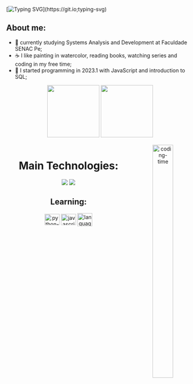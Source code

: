
<!--
### Olá pessoal! Sou Carlos Campos 
☕ Graduando em Análise e Desenvolvimento de Sistemas <br>
💻 Tenho como objetivo ser desenvolvedor web.

## Habilidades

<div>
<img src='https://img.shields.io/badge/C-00599C?style=for-the-badge&logo=c&logoColor=white'>
<!--<img src='https://img.shields.io/badge/Python-FFD43B?style=for-the-badge&logo=python&logoColor=blue'> -->
<!--
<img src='https://img.shields.io/badge/JavaScript-323330?style=for-the-badge&logo=javascript&logoColor=F7DF1E'>
<img src='https://img.shields.io/badge/MySQL-005C84?style=for-the-badge&logo=mysql&logoColor=white'>
<img src='https://img.shields.io/badge/HTML5-E34F26?style=for-the-badge&logo=html5&logoColor=white'>
<img src='https://img.shields.io/badge/CSS3-1572B6?style=for-the-badge&logo=css3&logoColor=white'>
<img src= 'https://img.shields.io/badge/Java-ED8B00?style=for-the-badge&logo=java&logoColor=white'>
<!--<img src='https://img.shields.io/badge/React-20232A?style=for-the-badge&logo=react&logoColor=61DAFB'> -->  
<!--
</div>

## Contato 💬  
<div> 
  <a href = "mailto:carloscampos.bn@gmail.com"><img src="https://img.shields.io/badge/-Gmail-%23333?style=for-the-badge&logo=gmail&logoColor=white" target="_blank"></a>
  <a href="https://www.linkedin.com/in/devcarloscampos/" target="_blank"><img src="https://img.shields.io/badge/-LinkedIn-%230077B5?style=for-the-badge&logo=linkedin&logoColor=white" target="_blank"></a> 
</div>  


-->

[![Typing SVG](https://readme-typing-svg.herokuapp.com/?color=677bbf&size=35&center=true&vCenter=true&width=1000&lines=Hello,world!+👋;Welcome+to+my+profile!)](https://git.io;typing-svg)

## About me:
- 👋 currently studying Systems Analysis and Development at Faculdade SENAC Pe;
- ☕ I like painting in watercolor, reading books, watching series and coding in my free time;
- 📌 I started programming in 2023.1 with JavaScript and introduction to SQL;
    
<div align="center">  
  <img height="140em" src="https://github-readme-stats-sigma-five.vercel.app/api?username=roxootiago&show_icons=true&title_color=677bbf&icon_color=4c5f9e&text_color=4c5f9e&bg_color=0d1117&hide_border=true&theme=tokyonight">  
   <img height="140em" src="https://github-readme-stats-sigma-five.vercel.app/api/top-langs/?username=roxootiago&title_color=677bbf&text_color=4c5f9e&bg_color=0d1117&theme=tokyonight&hide_border=true&layout=compact">
</div>

<div  align="center"> 
  <div style="display: inline_block"><br>
    <img align="right" height="40%" width="33%" " alt="coding-time" src="https://cdn.dribbble.com/users/1979051/screenshots/4603049/keyboard_dri.gif">
    <h1 align="center">Main Technologies:</h1>
    <img src='https://img.shields.io/badge/C-00599C?style=for-the-badge&logo=c&logoColor=white'>
<!--<img src='https://img.shields.io/badge/Python-FFD43B?style=for-the-badge&logo=python&logoColor=blue'> -->
    <img src='https://img.shields.io/badge/JavaScript-323330?style=for-the-badge&logo=javascript&logoColor=F7DF1E'>
   <!-- <img src='https://img.shields.io/badge/MySQL-005C84?style=for-the-badge&logo=mysql&logoColor=white'>
    <img src='https://img.shields.io/badge/HTML5-E34F26?style=for-the-badge&logo=html5&logoColor=white'>
    <img src='https://img.shields.io/badge/CSS3-1572B6?style=for-the-badge&logo=css3&logoColor=white'>
    <img src= 'https://img.shields.io/badge/Java-ED8B00?style=for-the-badge&logo=java&logoColor=white'>
<!--<img src='https://img.shields.io/badge/React-20232A?style=for-the-badge&logo=react&logoColor=61DAFB'> -->  
</div>

<div  align="center"> 
  <div style="display: inline_block">
    <h2 align="center">Learning:</h2>
    <img align="center" height="30" width="40" alt="python-icon" title="Python" src="https://www.svgrepo.com/show/452091/python.svg">
    <img align="center" height="30" width="40" alt="javascript-icon"  title="JavaScript"src="https://www.svgrepo.com/show/452045/js.svg">
    <img align="center" height="35" width="40" alt="language-c-icon"  title="C"src="https://www.svgrepo.com/show/373484/c3.svg">                                                                                                                                   
</div>
<!--
<div  align="center"> 
  <div style="display: inline_block">
    <h2 align="center">Social Media:</h2>
    <a  href = "mailto: tiagorxsilva@gmail.com" > 
        <img align="center" height="30" width="40" alt="gmail-icon" title="E-mail" src="https://www.svgrepo.com/show/223047/gmail.svg">
        </a>
      <a  href = "https://www.linkedin.com/in/tiago-roxo-547630219/" > 
        <img align="center" height="30" width="40" alt="linkedin-icon" title="Linkedin" src="https://www.svgrepo.com/show/354000/linkedin-icon.svg">
        </a>
      <a  href = "https://open.spotify.com/user/21zv7klano65vuk3um3dzqnvy" > 
        <img align="center" height="30" width="40" alt="spotify-icon" title="Spotify" src="https://www.svgrepo.com/show/475684/spotify-color.svg">
        </a>
    
</div>
